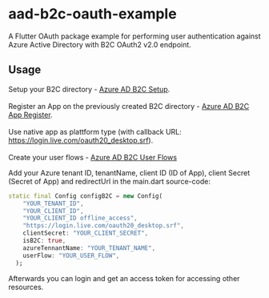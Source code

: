 # aad-b2c-oauth-example

A Flutter OAuth package example for performing user authentication against Azure Active Directory
with B2C OAuth2 v2.0 endpoint.

## Usage

Setup your B2C
directory - [Azure AD B2C Setup](https://docs.microsoft.com/en-us/azure/active-directory-b2c/tutorial-create-tenant/).
<br></br>Register an App on the previously created B2C
directory - [Azure AD B2C App Register](https://docs.microsoft.com/en-us/azure/active-directory-b2c/tutorial-register-applications?tabs=applications).
<br></br>Use native app as plattform type (with callback
URL: https://login.live.com/oauth20_desktop.srf).
<br></br>Create your user
flows - [Azure AD B2C User Flows](https://docs.microsoft.com/en-us/azure/active-directory-b2c/tutorial-create-user-flows)

Add your Azure tenant ID, tenantName, client ID (ID of App), client Secret (Secret of App) and
redirectUrl in the main.dart source-code:

```dart
static final Config configB2C = new Config(
    "YOUR_TENANT_ID",
    "YOUR_CLIENT_ID",
    "YOUR_CLIENT_ID offline_access",
    "https://login.live.com/oauth20_desktop.srf",
    clientSecret: "YOUR_CLIENT_SECRET",
    isB2C: true,
    azureTennantName: "YOUR_TENANT_NAME",
    userFlow: "YOUR_USER_FLOW",
  );
```

Afterwards you can login and get an access token for accessing other resources.
